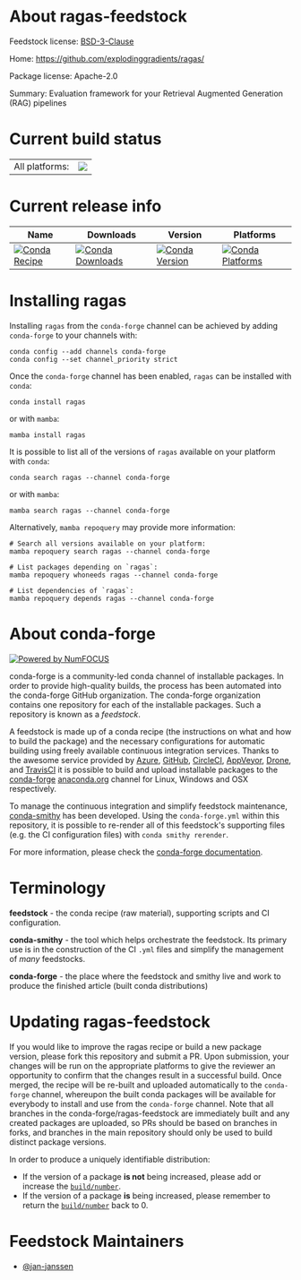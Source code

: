 About ragas-feedstock
=====================

Feedstock license: [BSD-3-Clause](https://github.com/conda-forge/ragas-feedstock/blob/main/LICENSE.txt)

Home: https://github.com/explodinggradients/ragas/

Package license: Apache-2.0

Summary: Evaluation framework for your Retrieval Augmented Generation (RAG) pipelines

Current build status
====================


<table><tr><td>All platforms:</td>
    <td>
      <a href="https://dev.azure.com/conda-forge/feedstock-builds/_build/latest?definitionId=22306&branchName=main">
        <img src="https://dev.azure.com/conda-forge/feedstock-builds/_apis/build/status/ragas-feedstock?branchName=main">
      </a>
    </td>
  </tr>
</table>

Current release info
====================

| Name | Downloads | Version | Platforms |
| --- | --- | --- | --- |
| [![Conda Recipe](https://img.shields.io/badge/recipe-ragas-green.svg)](https://anaconda.org/conda-forge/ragas) | [![Conda Downloads](https://img.shields.io/conda/dn/conda-forge/ragas.svg)](https://anaconda.org/conda-forge/ragas) | [![Conda Version](https://img.shields.io/conda/vn/conda-forge/ragas.svg)](https://anaconda.org/conda-forge/ragas) | [![Conda Platforms](https://img.shields.io/conda/pn/conda-forge/ragas.svg)](https://anaconda.org/conda-forge/ragas) |

Installing ragas
================

Installing `ragas` from the `conda-forge` channel can be achieved by adding `conda-forge` to your channels with:

```
conda config --add channels conda-forge
conda config --set channel_priority strict
```

Once the `conda-forge` channel has been enabled, `ragas` can be installed with `conda`:

```
conda install ragas
```

or with `mamba`:

```
mamba install ragas
```

It is possible to list all of the versions of `ragas` available on your platform with `conda`:

```
conda search ragas --channel conda-forge
```

or with `mamba`:

```
mamba search ragas --channel conda-forge
```

Alternatively, `mamba repoquery` may provide more information:

```
# Search all versions available on your platform:
mamba repoquery search ragas --channel conda-forge

# List packages depending on `ragas`:
mamba repoquery whoneeds ragas --channel conda-forge

# List dependencies of `ragas`:
mamba repoquery depends ragas --channel conda-forge
```


About conda-forge
=================

[![Powered by
NumFOCUS](https://img.shields.io/badge/powered%20by-NumFOCUS-orange.svg?style=flat&colorA=E1523D&colorB=007D8A)](https://numfocus.org)

conda-forge is a community-led conda channel of installable packages.
In order to provide high-quality builds, the process has been automated into the
conda-forge GitHub organization. The conda-forge organization contains one repository
for each of the installable packages. Such a repository is known as a *feedstock*.

A feedstock is made up of a conda recipe (the instructions on what and how to build
the package) and the necessary configurations for automatic building using freely
available continuous integration services. Thanks to the awesome service provided by
[Azure](https://azure.microsoft.com/en-us/services/devops/), [GitHub](https://github.com/),
[CircleCI](https://circleci.com/), [AppVeyor](https://www.appveyor.com/),
[Drone](https://cloud.drone.io/welcome), and [TravisCI](https://travis-ci.com/)
it is possible to build and upload installable packages to the
[conda-forge](https://anaconda.org/conda-forge) [anaconda.org](https://anaconda.org/)
channel for Linux, Windows and OSX respectively.

To manage the continuous integration and simplify feedstock maintenance,
[conda-smithy](https://github.com/conda-forge/conda-smithy) has been developed.
Using the ``conda-forge.yml`` within this repository, it is possible to re-render all of
this feedstock's supporting files (e.g. the CI configuration files) with ``conda smithy rerender``.

For more information, please check the [conda-forge documentation](https://conda-forge.org/docs/).

Terminology
===========

**feedstock** - the conda recipe (raw material), supporting scripts and CI configuration.

**conda-smithy** - the tool which helps orchestrate the feedstock.
                   Its primary use is in the construction of the CI ``.yml`` files
                   and simplify the management of *many* feedstocks.

**conda-forge** - the place where the feedstock and smithy live and work to
                  produce the finished article (built conda distributions)


Updating ragas-feedstock
========================

If you would like to improve the ragas recipe or build a new
package version, please fork this repository and submit a PR. Upon submission,
your changes will be run on the appropriate platforms to give the reviewer an
opportunity to confirm that the changes result in a successful build. Once
merged, the recipe will be re-built and uploaded automatically to the
`conda-forge` channel, whereupon the built conda packages will be available for
everybody to install and use from the `conda-forge` channel.
Note that all branches in the conda-forge/ragas-feedstock are
immediately built and any created packages are uploaded, so PRs should be based
on branches in forks, and branches in the main repository should only be used to
build distinct package versions.

In order to produce a uniquely identifiable distribution:
 * If the version of a package **is not** being increased, please add or increase
   the [``build/number``](https://docs.conda.io/projects/conda-build/en/latest/resources/define-metadata.html#build-number-and-string).
 * If the version of a package **is** being increased, please remember to return
   the [``build/number``](https://docs.conda.io/projects/conda-build/en/latest/resources/define-metadata.html#build-number-and-string)
   back to 0.

Feedstock Maintainers
=====================

* [@jan-janssen](https://github.com/jan-janssen/)

